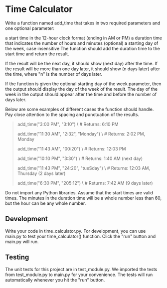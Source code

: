 # Time Calculator

Write a function named add_time that takes in two required parameters and one optional parameter:

a start time in the 12-hour clock format (ending in AM or PM)
a duration time that indicates the number of hours and minutes
(optional) a starting day of the week, case insensitive
The function should add the duration time to the start time and return the result.

If the result will be the next day, it should show (next day) after the time. If the result will be more than one day later, it should show (n days later) after the time, where "n" is the number of days later.

If the function is given the optional starting day of the week parameter, then the output should display the day of the week of the result. The day of the week in the output should appear after the time and before the number of days later.

Below are some examples of different cases the function should handle. Pay close attention to the spacing and punctuation of the results.

> add_time("3:00 PM", "3:10")
> \ # Returns: 6:10 PM
> 
> add_time("11:30 AM", "2:32", "Monday")
> \ # Returns: 2:02 PM, Monday
> 
> add_time("11:43 AM", "00:20")
> \ # Returns: 12:03 PM
> 
> add_time("10:10 PM", "3:30")
> \ # Returns: 1:40 AM (next day)
> 
> add_time("11:43 PM", "24:20", "tueSday")
> \ # Returns: 12:03 AM, Thursday (2 days later)
> 
> add_time("6:30 PM", "205:12")
> \ # Returns: 7:42 AM (9 days later)

Do not import any Python libraries. Assume that the start times are valid times. The minutes in the duration time will be a whole number less than 60, but the hour can be any whole number.

## Development
Write your code in time_calculator.py. For development, you can use main.py to test your time_calculator() function. Click the "run" button and main.py will run.

## Testing
The unit tests for this project are in test_module.py. We imported the tests from test_module.py to main.py for your convenience. The tests will run automatically whenever you hit the "run" button.